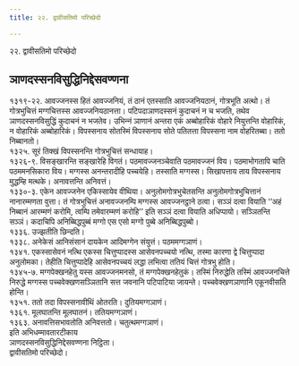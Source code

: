 ```yaml
---
title: २२. द्वावीसतिमो परिच्छेदो

---
```

२२. द्वावीसतिमो परिच्छेदो  


## ञाणदस्सनविसुद्धिनिद्देसवण्णना

१३१९-२२. आवज्‍जनस्स हितं आवज्‍जनियं, तं ठानं एतस्साति आवज्‍जनियठानं, गोत्रभूति अत्थो। तं गोत्रभुचित्तं मग्गचित्तस्स आवज्‍जनियठानत्ता। पटिपदाञाणदस्सनं कुदाचनं न च भजति, तथेव ञाणदस्सनविसुद्धिं कुदाचनं न भजतेव। उभिन्‍नं ञाणानं अन्तरा एकं अब्बोहारिकं वोहारे नियुत्तन्ति वोहारिकं, न वोहारिकं अब्बोहारिकं। विपस्सनाय सोतस्मिं विपस्सनाय सोते पतितत्ता विपस्सना नाम वोहरितब्बा। ततो निब्बानतो।  
१३२५. सूरं तिक्खं विपस्सनन्ति गोत्रभुचित्तं सन्धायाह।  
१३२६-९. विसङ्खारन्ति सङ्खारेहि विगतं। पठमावज्‍जनञ्‍चेवाति पठमावज्‍जनं विय। पठमाभोगतापि चाति पठममनसिकारा विय। मग्गस्स अनन्तरादीहि पच्‍चयेहि। तस्साति मग्गस्स। सिखापत्ताय ताय विपस्सनाय मुद्धम्हि मत्थके। अनावत्तन्ति अनिवत्तं।  
१३३०-३. एकेन आवज्‍जनेन एकिस्सायेव वीथिया। अनुलोमगोत्रभुचेतसन्ति अनुलोमगोत्रभुचित्तानं नानारम्मणता वुत्ता। तं गोत्रभुचित्तं अनावज्‍जनम्पि मग्गस्स आवज्‍जनट्ठाने ठत्वा। सञ्‍ञं दत्वा वियाति ‘‘अहं निब्बानं आरम्मणं करोमि, त्वम्पि तमेवारम्मणं करोहि’’ इति सञ्‍ञं दत्वा वियाति अधिप्पायो। सञ्‍ञितन्ति सञ्‍ञं। कदाचिपि अनिब्बिद्धपुब्बं मग्गो एस एसो मग्गो पुब्बे अनिब्बिद्धपुब्बो।  
१३३६. उज्झतीति छिन्दति।  
१३३८. अनेकेसं आनिसंसानं दायकेन आदिमग्गेन संयुत्तं। पठममग्गञाणं।  
१३४१. एकस्सासेवनं नत्थि एकस्स चित्तुप्पादस्स आसेवनपच्‍चयो नत्थि, तस्मा कारणा द्वे चित्तुप्पादा अनुलोमका। तेहीति चित्तुप्पादेहि आसेवनपच्‍चयं लद्धा लभित्वा ततियं चित्तं गोत्रभु होति।  
१३४५-७. मग्गपेक्खनहेतु यस्स आवज्‍जनमनसो, तं मग्गपेक्खनहेतुकं। तस्मिं निरुद्धेति तस्मिं आवज्‍जनचित्ते निरुद्धे मग्गस्स पच्‍चवेक्खणसञ्‍ञितानि सत्त जवनानि पटिपाटिया जायन्ते। पच्‍चवेक्खणञाणानि एकूनवीसति होन्ति।  
१३५१. ततो तदा विपस्सनावीथिं ओतरति। दुतियमग्गञाणं।  
१३६१. मूलघातन्ति मूलघातनं। ततियमग्गञाणं।  
१३६३. अनावत्तिसभावतोति अनिवत्ततो। चतुत्थमग्गञाणं।  
इति अभिधम्मावतारटीकाय  
ञाणदस्सनविसुद्धिनिद्देसवण्णना निट्ठिता।  
द्वावीसतिमो परिच्छेदो।  